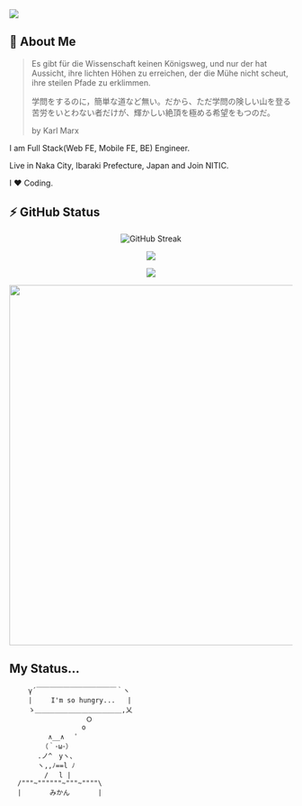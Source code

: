 <img src="https://capsule-render.vercel.app/api?text=Hi👋%20I'm%20koutyuke&animation=fadeIn&type=waving&color=gradient&height=128&fontSize=64&customColorList=2"/>

## 📖 About Me

> Es gibt für die Wissenschaft keinen Königsweg, und nur der hat Aussicht, ihre lichten Höhen zu erreichen, der die Mühe nicht scheut, ihre steilen Pfade zu erklimmen.
>
> 学問をするのに，簡単な道など無い。だから、ただ学問の険しい山を登る苦労をいとわない者だけが、輝かしい絶頂を極める希望をもつのだ。
>
> by Karl Marx

I am Full Stack(Web FE, Mobile FE, BE) Engineer.

Live in Naka City, Ibaraki Prefecture, Japan and Join NITIC.

I ❤️ Coding.

## ⚡ GitHub Status

<p align="center">
  <img src="https://streak-stats.demolab.com?user=koutyuke&theme=ocean-gradient&hide_border=true&date_format=%5BY%20%5DM%20j&card_width=640&card_height=195" alt="GitHub Streak" />
</p>

<p align="center">
  <img  src="https://github-readme-stats.vercel.app/api?username=koutyuke&card_width=640&show_icons=true&hide_border=true"/>
</p>

<p align="center">
  <img  src="https://github-readme-stats.vercel.app/api/top-langs/?username=koutyuke&hide=jupyter%20notebook&card_width=640"/>
</p>

<p align="center">
  <img  src="https://github-profile-trophy.vercel.app/?username=koutyuke&theme=algolia&no-frame=&column=5&margin-w=16&margin-h=16" width="640"/>
</p>

## My Status...

```
  　 γ´￣￣￣￣￣￣￣￣￣￣￣￣｀ヽ
  　 |　   I'm so hungry...   |
  　 ゝ＿＿＿＿＿＿＿＿＿＿＿＿＿,乂
                   Ｏ
                  o
   　　　　∧__∧ 　ﾟ
  　　　 （｀･ω･）
  　　　.ノ^　yヽ、
  　　　ヽ,,ﾉ==l ﾉ
  　　　　/ 　l |
  /"""~""""""~"""~""""\
  |       みかん       |
```
